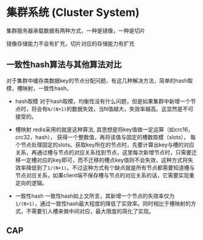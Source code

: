 # 集群系统 (Cluster System)

集群服务器承载数据有两种方式，一种是镜像，一种是切片

镜像存储能力不会有扩充，切片对应的存储能力有扩充

## 一致性hash算法与其他算法对比

对于集群中缓存类数据key的节点分配问题，有这几种解决方法，简单的hash取模，槽映射，一致性hash。

- hash取模
对于hash取模，均衡性没有什么问题，但是如果集群中新增一个节点时，将会有`N/(N+1)`的数据失效，当N值越大，失效率越高。这显然是不可接受的。

- 槽映射
redis采用的就是这种算法, 其思想是将key值做一定运算（如crc16， crc32，hash）， 获得一个整数值，再将该值与固定的槽数取模（slots）， 每个节点处理固定的slots。获取key所在的节点时，先要计算出key与槽的对应关系，再通过槽与节点的对应关系找到节点，这里每次新增节点时，只需要迁移一定槽对应的key即可，而不迁移的槽点key值则不会失效，这种方式将失效率降低到了`1/(N+1)`。不过这种方式有个缺点就是所有节点都需要知道槽与节点对应关系，如果client端不保存槽与节点的对应关系的话，它需要实现重定向的逻辑。

- 一致性hash
一致性hash如上文所言，其新增一个节点的失效率仅为`1/(N+1)`，通过一致性hash最大程度的降低了实效率。同时相比于槽映射的方式，不需要引人槽来做中间对应，最大限度的简化了实现。

## CAP
